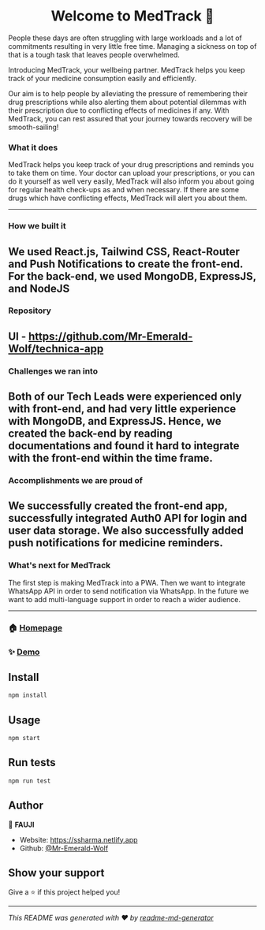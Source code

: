 <h1 align="center">Welcome to MedTrack 👋</h1>
<p>
</p>

People these days are often struggling with large workloads and a lot of commitments resulting in very little free time. Managing a sickness on top of that is a tough task that leaves people overwhelmed. 

Introducing MedTrack, your wellbeing partner. 
MedTrack helps you keep track of your medicine consumption easily and efficiently. 

Our aim is to help people by alleviating the pressure of remembering their drug prescriptions
while also alerting them about potential dilemmas with their prescription due to conflicting effects of medicines if any.
With MedTrack, you can rest assured that your journey towards recovery will be smooth-sailing!
### What it does 

MedTrack helps you keep track of your drug prescriptions and reminds you to take them on time. Your doctor can upload your prescriptions, or you can do it yourself as well very easily, MedTrack will also inform you about going for regular health check-ups as and when necessary. If there are some drugs which have conflicting effects, MedTrack will alert you about them.

----
### How we built it 

We used React.js, Tailwind CSS, React-Router and Push Notifications to create the front-end. For the back-end, we used MongoDB, ExpressJS, and NodeJS
----
### Repository
UI - https://github.com/Mr-Emerald-Wolf/technica-app 
----

### Challenges we ran into
Both of our Tech Leads were experienced only with front-end, and had very little experience with MongoDB, and ExpressJS. Hence, we created the back-end by reading documentations and found it hard to integrate with the front-end within the time frame.
----

### Accomplishments we are proud of
We successfully created the front-end app, successfully integrated Auth0 API for login and user data storage. We also successfully added push notifications for medicine reminders.
----

### What's next for MedTrack
The first step is making MedTrack into a PWA. Then we want to integrate WhatsApp API in order to send notification via WhatsApp. In the future we want to add multi-language support in order to reach a wider audience.

----
### 🏠 [Homepage](https://github.com/Mr-Emerald-Wolf/technica-app)


### ✨ [Demo](https://medtrack.netlify.app)

## Install

```sh
npm install
```

## Usage

```sh
npm start
```

## Run tests

```sh
npm run test
```

## Author

👤 **FAUJI**

* Website: https://ssharma.netlify.app
* Github: [@Mr-Emerald-Wolf](https://github.com/Mr-Emerald-Wolf)

## Show your support

Give a ⭐️ if this project helped you!

***
_This README was generated with ❤️ by [readme-md-generator](https://github.com/kefranabg/readme-md-generator)_
